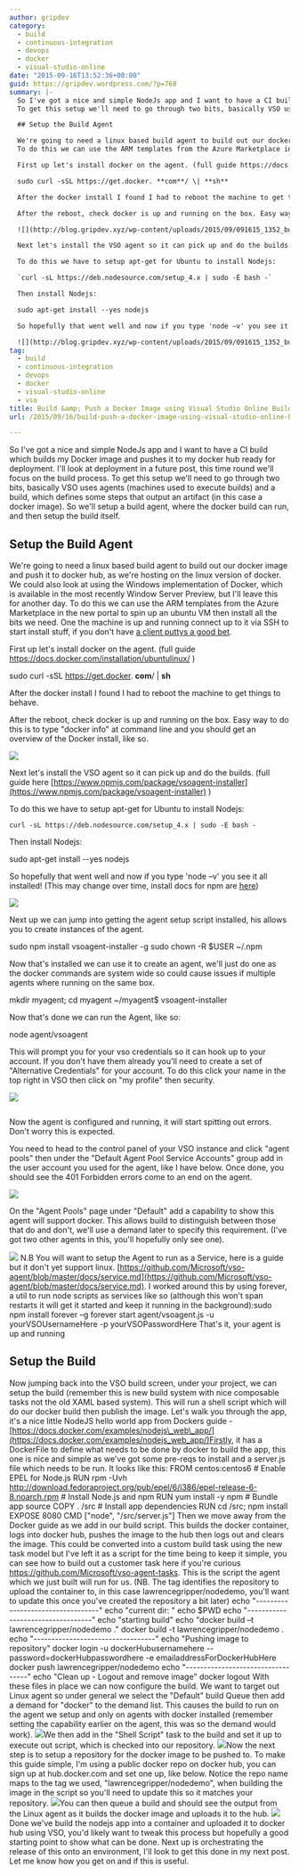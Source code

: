 ```yaml
---
author: gripdev
category:
  - build
  - continuous-integration
  - devops
  - docker
  - visual-studio-online
date: "2015-09-16T13:52:36+00:00"
guid: https://gripdev.wordpress.com/?p=768
summary: |-
  So I've got a nice and simple NodeJs app and I want to have a CI build which builds my Docker image and pushes it to my docker hub ready for deployment. I'll look at deployment in a future post, this time round we'll focus on the build process.
  To get this setup we'll need to go through two bits, basically VSO uses agents (machines used to execute builds) and a build, which defines some steps that output an artifact (in this case a docker image). So we'll setup a build agent, where the docker build can run, and then setup the build itself.

  ## Setup the Build Agent

  We're going to need a linux based build agent to build out our docker image and push it to docker hub, as we're hosting on the linux version of docker. We could also look at using the Windows implementation of Docker, which is available in the most recently Window Server Preview, but I'll leave this for another day.
  To do this we can use the ARM templates from the Azure Marketplace in the new portal to spin up an ubuntu VM then install all the bits we need. One the machine is up and running connect up to it via SSH to start install stuff, if you don't have [a client puttys a good bet](http://www.putty.org/).

  First up let's install docker on the agent. (full guide https://docs.docker.com/installation/ubuntulinux/ )

  sudo curl -sSL https://get.docker. **com**/ \| **sh**

  After the docker install I found I had to reboot the machine to get things to behave.

  After the reboot, check docker is up and running on the box. Easy way to do this is to type "docker info" at command line and you should get an overview of the Docker install, like so.

  ![](http://blog.gripdev.xyz/wp-content/uploads/2015/09/091615_1352_buildadocke1.png)

  Next let's install the VSO agent so it can pick up and do the builds. (full guide here [https://www.npmjs.com/package/vsoagent-installer](https://www.npmjs.com/package/vsoagent-installer) )

  To do this we have to setup apt-get for Ubuntu to install Nodejs:

  `curl -sL https://deb.nodesource.com/setup_4.x | sudo -E bash -`

  Then install Nodejs:

  sudo apt-get install --yes nodejs

  So hopefully that went well and now if you type 'node –v' you see it all installed! (This may change over time, install docs for npm are [here](https://nodejs.org/en/download/package-manager/))

  ![](http://blog.gripdev.xyz/wp-content/uploads/2015/09/091615_1352_buildadocke2.png)
tag:
  - build
  - continuous-integration
  - devops
  - docker
  - visual-studio-online
  - vso
title: Build &amp; Push a Docker Image using Visual Studio Online Build vNext
url: /2015/09/16/build-push-a-docker-image-using-visual-studio-online-build-vnext/

---
```

So I've got a nice and simple NodeJs app and I want to have a CI build which builds my Docker image and pushes it to my docker hub ready for deployment. I'll look at deployment in a future post, this time round we'll focus on the build process.
To get this setup we'll need to go through two bits, basically VSO uses agents (machines used to execute builds) and a build, which defines some steps that output an artifact (in this case a docker image). So we'll setup a build agent, where the docker build can run, and then setup the build itself.

## Setup the Build Agent

We're going to need a linux based build agent to build out our docker image and push it to docker hub, as we're hosting on the linux version of docker. We could also look at using the Windows implementation of Docker, which is available in the most recently Window Server Preview, but I'll leave this for another day.
To do this we can use the ARM templates from the Azure Marketplace in the new portal to spin up an ubuntu VM then install all the bits we need. One the machine is up and running connect up to it via SSH to start install stuff, if you don't have [a client puttys a good bet](http://www.putty.org/).

First up let's install docker on the agent. (full guide https://docs.docker.com/installation/ubuntulinux/ )

sudo curl -sSL https://get.docker. **com**/ \| **sh**

After the docker install I found I had to reboot the machine to get things to behave.

After the reboot, check docker is up and running on the box. Easy way to do this is to type "docker info" at command line and you should get an overview of the Docker install, like so.

![](/wp-content/uploads/2015/09/091615_1352_buildadocke1.png)

Next let's install the VSO agent so it can pick up and do the builds. (full guide here [https://www.npmjs.com/package/vsoagent-installer](https://www.npmjs.com/package/vsoagent-installer) )

To do this we have to setup apt-get for Ubuntu to install Nodejs:

`curl -sL https://deb.nodesource.com/setup_4.x | sudo -E bash -`

Then install Nodejs:

sudo apt-get install --yes nodejs

So hopefully that went well and now if you type 'node –v' you see it all installed! (This may change over time, install docs for npm are [here](https://nodejs.org/en/download/package-manager/))

![](/wp-content/uploads/2015/09/091615_1352_buildadocke2.png)

Next up we can jump into getting the agent setup script installed, his allows you to create instances of the agent.

sudo npm install vsoagent-installer -g
sudo chown -R $USER ~/.npm

Now that's installed we can use it to create an agent, we'll just do one as the docker commands are system wide so could cause issues if multiple agents where running on the same box.

mkdir myagent; cd myagent
~/myagent$ vsoagent-installer

Now that's done we can run the Agent, like so:

node agent/vsoagent

This will prompt you for your vso credentials so it can hook up to your account. If you don't have them already you'll need to create a set of "Alternative Credentials" for your account. To do this click your name in the top right in VSO then click on "my profile" then security.

![](/wp-content/uploads/2015/09/091615_1352_buildadocke3.png)

```

```

Now the agent is configured and running, it will start spitting out errors. Don't worry this is expected.

You need to head to the control panel of your VSO instance and click "agent pools" then under the "Default Agent Pool Service Accounts" group add in the user account you used for the agent, like I have below. Once done, you should see the 401 Forbidden errors come to an end on the agent.

![](/wp-content/uploads/2015/09/091615_1352_buildadocke4.png)

On the "Agent Pools" page under "Default" add a capability to show this agent will support docker. This allows build to distinguish between those that do and don't, we'll use a demand later to specify this requirement. (I've got two other agents in this, you'll hopefully only see one).

![](/wp-content/uploads/2015/09/091615_1352_buildadocke5.png)
N.B You will want to setup the Agent to run as a Service, here is a guide but it don't yet support linux. [https://github.com/Microsoft/vso-agent/blob/master/docs/service.md](https://github.com/Microsoft/vso-agent/blob/master/docs/service.md). I worked around this by using forever, a util to run node scripts as services like so (although this won't span restarts it will get it started and keep it running in the background):sudo npm install forever –g
forever start agent/vsoagent.js -u yourVSOUsernameHere -p yourVSOPasswordHere
That's it, your agent is up and running

## Setup the Build

Now jumping back into the VSO build screen, under your project, we can setup the build (remember this is new build system with nice composable tasks not the old XAML based system). This will run a shell script which will do our docker build then publish the image.
Let's walk you through the app, it's a nice little NodeJS hello world app from Dockers guide - [https://docs.docker.com/examples/nodejs\_web\_app/](https://docs.docker.com/examples/nodejs_web_app/)Firstly, it has a DockerFile to define what needs to be done by docker to build the app, this one is nice and simple as we've got some pre-reqs to install and a server.js file which needs to be run. It looks like this:
FROM centos:centos6
\# Enable EPEL for Node.js
RUN rpm -Uvh http://download.fedoraproject.org/pub/epel/6/i386/epel-release-6-8.noarch.rpm
\# Install Node.js and npm
RUN yum install -y npm
\# Bundle app source
COPY . /src
\# Install app dependencies
RUN cd /src; npm install
EXPOSE 8080
CMD \["node", "/src/server.js"\]
Then we move away from the Docker guide as we add in our build script. This builds the docker container, logs into docker hub, pushes the image to the hub then logs out and clears the image. This could be converted into a custom build task using the new task model but I've left it as a script for the time being to keep it simple, you can see how to build out a customer task here if you're curious https://github.com/Microsoft/vso-agent-tasks.
This is the script the agent which we just built will run for us.
(NB. The tag identifies the repository to upload the container to, in this case lawrencegripper/nodedemo, you'll want to update this once you've created the repository a bit later)
echo "----------------------------------"
echo "current dir: "
echo $PWD
echo "----------------------------------"
echo "starting build"
echo "docker build –t lawrencegripper/nodedemo ."
docker build -t lawrencegripper/nodedemo .
echo "----------------------------------"
echo "Pushing image to repository"
docker login -u dockerHubusernamehere --password=dockerHubpasswordhere -e emailaddressForDockerHubHere
docker push lawrencegripper/nodedemo
echo "----------------------------------"
echo "Clean up - Logout and remove image"
docker logout
With these files in place we can now configure the build. We want to target out Linux agent so under general we select the "Default" build Queue then add a demand for "docker" to the demand list.
This causes the build to run on the agent we setup and only on agents with docker installed (remember setting the capability earlier on the agent, this was so the demand would work).
![](/wp-content/uploads/2015/09/091615_1352_buildadocke6.png)We then add in the "Shell Script" task to the build and set it up to execute out script, which is checked into our repository.
![](/wp-content/uploads/2015/09/091615_1352_buildadocke7.png)Now the next step is to setup a repository for the docker image to be pushed to. To make this guide simple, I'm using a public docker repo on docker hub, you can sign up at hub.docker.com and set one up, like below.
Notice the repo name maps to the tag we used, "lawrencegripper/nodedemo", when building the image in the script so you'll need to update this so it matches your repository.
![](/wp-content/uploads/2015/09/091615_1352_buildadocke8.png)You can then queue a build and should see the output from the Linux agent as it builds the docker image and uploads it to the hub.
![](/wp-content/uploads/2015/09/091615_1352_buildadocke9.png) Done we've build the nodejs app into a container and uploaded it to docker hub using VSO, you'd likely want to tweak this process but hopefully a good starting point to show what can be done. Next up is orchestrating the release of this onto an environment, I'll look to get this done in my next post. Let me know how you get on and if this is useful.
